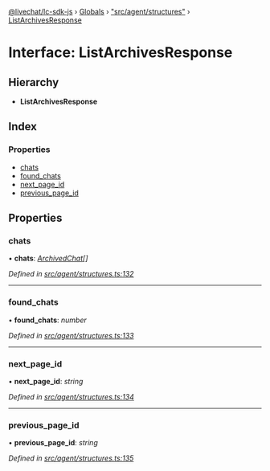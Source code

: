 [@livechat/lc-sdk-js](../README.md) › [Globals](../globals.md) › ["src/agent/structures"](../modules/_src_agent_structures_.md) › [ListArchivesResponse](_src_agent_structures_.listarchivesresponse.md)

# Interface: ListArchivesResponse

## Hierarchy

* **ListArchivesResponse**

## Index

### Properties

* [chats](_src_agent_structures_.listarchivesresponse.md#chats)
* [found_chats](_src_agent_structures_.listarchivesresponse.md#found_chats)
* [next_page_id](_src_agent_structures_.listarchivesresponse.md#next_page_id)
* [previous_page_id](_src_agent_structures_.listarchivesresponse.md#previous_page_id)

## Properties

###  chats

• **chats**: *[ArchivedChat](_src_agent_structures_.archivedchat.md)[]*

*Defined in [src/agent/structures.ts:132](https://github.com/livechat/lc-sdk-js/blob/efba8ac/src/agent/structures.ts#L132)*

___

###  found_chats

• **found_chats**: *number*

*Defined in [src/agent/structures.ts:133](https://github.com/livechat/lc-sdk-js/blob/efba8ac/src/agent/structures.ts#L133)*

___

###  next_page_id

• **next_page_id**: *string*

*Defined in [src/agent/structures.ts:134](https://github.com/livechat/lc-sdk-js/blob/efba8ac/src/agent/structures.ts#L134)*

___

###  previous_page_id

• **previous_page_id**: *string*

*Defined in [src/agent/structures.ts:135](https://github.com/livechat/lc-sdk-js/blob/efba8ac/src/agent/structures.ts#L135)*
